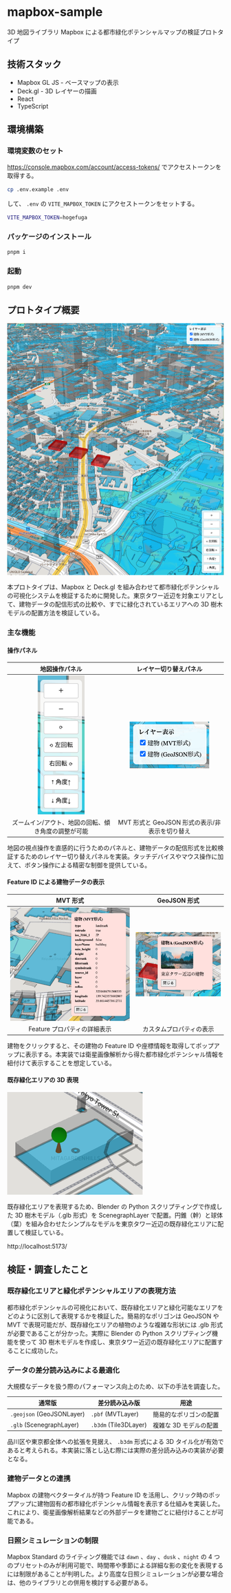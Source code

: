 # mapbox-sample

3D 地図ライブラリ Mapbox による都市緑化ポテンシャルマップの検証プロトタイプ

## 技術スタック

- Mapbox GL JS - ベースマップの表示
- Deck.gl - 3D レイヤーの描画
- React
- TypeScript

## 環境構築

### 環境変数のセット

https://console.mapbox.com/account/access-tokens/ でアクセストークンを取得する。

```sh
cp .env.example .env
```

して、 `.env` の `VITE_MAPBOX_TOKEN` にアクセストークンをセットする。

```sh
VITE_MAPBOX_TOKEN=hogefuga
```

### パッケージのインストール

```sh
pnpm i
```

### 起動

```sh
pnpm dev
```

## プロトタイプ概要

![アプリケーション全体像](./images/app-overview.png)

本プロトタイプは、Mapbox と Deck.gl を組み合わせて都市緑化ポテンシャルの可視化システムを検証するために開発した。東京タワー近辺を対象エリアとして、建物データの配信形式の比較や、すでに緑化されているエリアへの 3D 樹木モデルの配置方法を検証している。

### 主な機能

#### 操作パネル

| 地図操作パネル | レイヤー切り替えパネル |
|:---:|:---:|
| ![地図操作パネル](./images/map-controls-panel.png) | ![レイヤー切り替えパネル](./images/layer-toggle-panel.png) |
| ズームイン/アウト、地図の回転、傾き角度の調整が可能 | MVT 形式と GeoJSON 形式の表示/非表示を切り替え |

地図の視点操作を直感的に行うためのパネルと、建物データの配信形式を比較検証するためのレイヤー切り替えパネルを実装。タッチデバイスやマウス操作に加えて、ボタン操作による精密な制御を提供している。

#### Feature ID による建物データの表示

|                        MVT 形式                        |                          GeoJSON 形式                          |
| :---------------------------------------------------: | :-----------------------------------------------------------: |
| ![MVT 形式の建物データ](./images/building-popup-mvt.png) | ![GeoJSON 形式の建物データ](./images/building-popup-geojson.png) |
|             Feature プロパティの詳細表示              |                   カスタムプロパティの表示                    |

建物をクリックすると、その建物の Feature ID や座標情報を取得してポップアップに表示する。本実装では衛星画像解析から得た都市緑化ポテンシャル情報を紐付けて表示することを想定している。

#### 既存緑化エリアの 3D 表現

![3D 樹木モデル](./images/tree-model-3d.png)

既存緑化エリアを表現するため、Blender の Python スクリプティングで作成した 3D 樹木モデル（.glb 形式）を ScenegraphLayer で配置。円錐（幹）と球体（葉）を組み合わせたシンプルなモデルを東京タワー近辺の既存緑化エリアに配置して検証している。

http://localhost:5173/

## 検証・調査したこと

### 既存緑化エリアと緑化ポテンシャルエリアの表現方法

都市緑化ポテンシャルの可視化において、既存緑化エリアと緑化可能なエリアをどのように区別して表現するかを検証した。簡易的なポリゴンは GeoJSON や MVT で表現可能だが、既存緑化エリアの植物のような複雑な形状には .glb 形式が必要であることが分かった。実際に Blender の Python スクリプティング機能を使って 3D 樹木モデルを作成し、東京タワー近辺の既存緑化エリアに配置することに成功した。

### データの差分読み込みによる最適化

大規模なデータを扱う際のパフォーマンス向上のため、以下の手法を調査した。

| 通常版                    | 差分読み込み版        | 用途                   |
| ------------------------- | --------------------- | ---------------------- |
| `.geojson` (GeoJSONLayer) | `.pbf` (MVTLayer)     | 簡易的なポリゴンの配置 |
| `.glb` (ScenegraphLayer)  | `.b3dm` (Tile3DLayer) | 複雑な 3D モデルの配置 |

品川区や東京都全体への拡張を見据え、 `.b3dm` 形式による 3D タイル化が有効であると考えられる。本実装に落とし込む際には実際の差分読み込みの実装が必要となる。

### 建物データとの連携

Mapbox の建物ベクタータイルが持つ Feature ID を活用し、クリック時のポップアップに建物固有の都市緑化ポテンシャル情報を表示する仕組みを実装した。これにより、衛星画像解析結果などの外部データを建物ごとに紐付けることが可能である。

### 日照シミュレーションの制限

Mapbox Standard のライティング機能では `dawn` 、`day` 、`dusk` 、`night` の 4 つのプリセットのみが利用可能で、時間帯や季節による詳細な影の変化を表現するには制限があることが判明した。より高度な日照シミュレーションが必要な場合は、他のライブラリとの併用を検討する必要がある。
